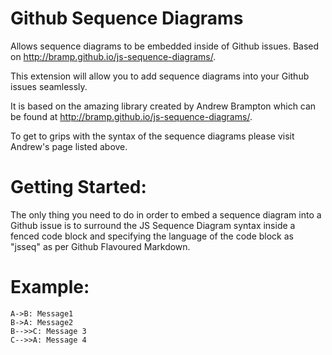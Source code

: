 Github Sequence Diagrams
========================

Allows sequence diagrams to be embedded inside of Github issues.  Based on http://bramp.github.io/js-sequence-diagrams/.

This extension will allow you to add sequence diagrams into your Github issues seamlessly.

It is based on the amazing library created by Andrew Brampton which can be found at http://bramp.github.io/js-sequence-diagrams/.

To get to grips with the syntax of the sequence diagrams please visit Andrew's page listed above.

Getting Started:
================

The only thing you need to do in order to embed a sequence diagram into a Github issue is to surround the JS Sequence Diagram syntax inside a fenced code block and specifying the language of the code block as "jsseq" as per Github Flavoured Markdown.

Example:
========

```jsseq
A->B: Message1
B->A: Message2
B-->>C: Message 3
C-->>A: Message 4
```